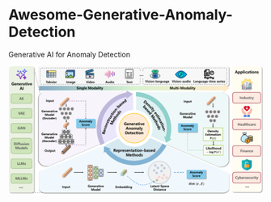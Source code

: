 # Awesome-Generative-Anomaly-Detection
Generative AI for Anomaly Detection
<p align="center">
<img src="https://github.com/zjiaqi725/Awesome-Generative-Anomaly-Detection/blob/main/assets/fig_overview1.pdf" width="1000">  
</p>
